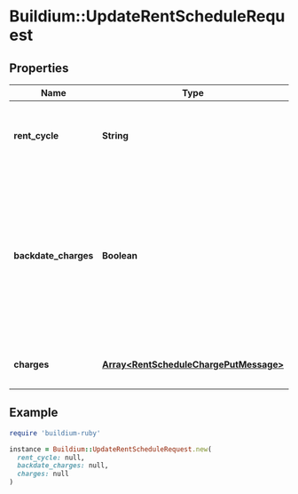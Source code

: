 # Buildium::UpdateRentScheduleRequest

## Properties

| Name | Type | Description | Notes |
| ---- | ---- | ----------- | ----- |
| **rent_cycle** | **String** | Indicates the cadence of when rent charges will be applied. |  |
| **backdate_charges** | **Boolean** | Indicates if charges that should have posted prior to the date of Rent creation should be posted immediately with the appropriate dates. |  |
| **charges** | [**Array&lt;RentScheduleChargePutMessage&gt;**](RentScheduleChargePutMessage.md) | List of charges to apply to the lease. |  |

## Example

```ruby
require 'buildium-ruby'

instance = Buildium::UpdateRentScheduleRequest.new(
  rent_cycle: null,
  backdate_charges: null,
  charges: null
)
```

